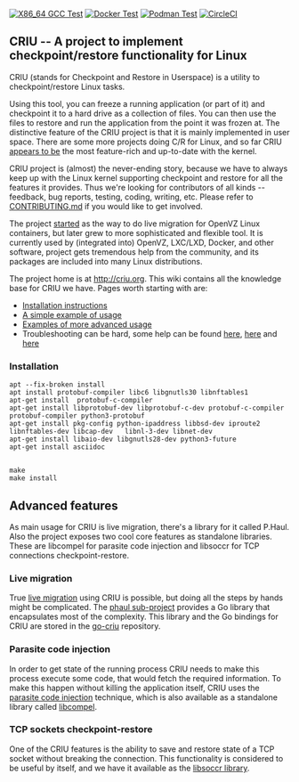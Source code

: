 [![X86_64 GCC Test](https://github.com/checkpoint-restore/criu/workflows/X86_64%20GCC%20Test/badge.svg)](
    https://github.com/checkpoint-restore/criu/actions/workflows/x86-64-gcc-test.yml)
[![Docker Test](https://github.com/checkpoint-restore/criu/actions/workflows/docker-test.yml/badge.svg)](
    https://github.com/checkpoint-restore/criu/actions/workflows/docker-test.yml)
[![Podman Test](https://github.com/checkpoint-restore/criu/actions/workflows/podman-test.yml/badge.svg)](
    https://github.com/checkpoint-restore/criu/actions/workflows/podman-test.yml)
[![CircleCI](https://circleci.com/gh/checkpoint-restore/criu.svg?style=svg)](
    https://circleci.com/gh/checkpoint-restore/criu)



## CRIU -- A project to implement checkpoint/restore functionality for Linux

CRIU (stands for Checkpoint and Restore in Userspace) is a utility to checkpoint/restore Linux tasks.

Using this tool, you can freeze a running application (or part of it) and checkpoint
it to a hard drive as a collection of files. You can then use the files to restore and run the
application from the point it was frozen at. The distinctive feature of the CRIU
project is that it is mainly implemented in user space. There are some more projects
doing C/R for Linux, and so far CRIU [appears to be](https://criu.org/Comparison_to_other_CR_projects)
the most feature-rich and up-to-date with the kernel.

CRIU project is (almost) the never-ending story, because we have to always keep up with the
Linux kernel supporting checkpoint and restore for all the features it provides. Thus we're
looking for contributors of all kinds -- feedback, bug reports, testing, coding, writing, etc.
Please refer to [CONTRIBUTING.md](CONTRIBUTING.md) if you would like to get involved.

The project [started](https://criu.org/History) as the way to do live migration for OpenVZ
Linux containers, but later grew to more sophisticated and flexible tool. It is currently
used by (integrated into) OpenVZ, LXC/LXD, Docker, and other software, project gets tremendous
help from the community, and its packages are included into many Linux distributions.

The project home is at http://criu.org. This wiki contains all the knowledge base for CRIU we have.
Pages worth starting with are:
- [Installation instructions](http://criu.org/Installation)
- [A simple example of usage](http://criu.org/Simple_loop)
- [Examples of more advanced usage](https://criu.org/Category:HOWTO)
- Troubleshooting can be hard, some help can be found [here](https://criu.org/When_C/R_fails), [here](https://criu.org/What_cannot_be_checkpointed) and [here](https://criu.org/FAQ)

### Installation 

```
apt --fix-broken install
apt install protobuf-compiler libc6 libgnutls30 libnftables1  
apt-get install  protobuf-c-compiler
apt-get install libprotobuf-dev libprotobuf-c-dev protobuf-c-compiler protobuf-compiler python3-protobuf
apt-get install pkg-config python-ipaddress libbsd-dev iproute2  libnftables-dev libcap-dev   libnl-3-dev libnet-dev
apt-get install libaio-dev libgnutls28-dev python3-future 
apt-get install asciidoc


make
make install
```

## Advanced features

As main usage for CRIU is live migration, there's a library for it called P.Haul. Also the
project exposes two cool core features as standalone libraries. These are libcompel for parasite code
injection and libsoccr for TCP connections checkpoint-restore.

### Live migration

True [live migration](https://criu.org/Live_migration) using CRIU is possible, but doing
all the steps by hands might be complicated. The [phaul sub-project](https://criu.org/P.Haul)
provides a Go library that encapsulates most of the complexity. This library and the Go bindings
for CRIU are stored in the [go-criu](https://github.com/checkpoint-restore/go-criu) repository.


### Parasite code injection

In order to get state of the running process CRIU needs to make this process execute
some code, that would fetch the required information. To make this happen without
killing the application itself, CRIU uses the [parasite code injection](https://criu.org/Parasite_code)
technique, which is also available as a standalone library called [libcompel](https://criu.org/Compel).

### TCP sockets checkpoint-restore

One of the CRIU features is the ability to save and restore state of a TCP socket
without breaking the connection. This functionality is considered to be useful by
itself, and we have it available as the [libsoccr library](https://criu.org/Libsoccr).

